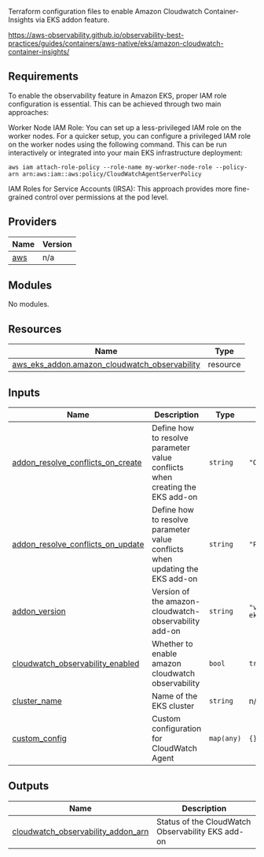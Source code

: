 <!-- BEGIN_TF_DOCS -->

Terraform configuration files to enable Amazon Cloudwatch Container-Insights via EKS addon feature.

https://aws-observability.github.io/observability-best-practices/guides/containers/aws-native/eks/amazon-cloudwatch-container-insights/


## Requirements

To enable the observability feature in Amazon EKS, proper IAM role configuration is essential. This can be achieved through two main approaches:

Worker Node IAM Role:
You can set up a less-privileged IAM role on the worker nodes.
For a quicker setup, you can configure a privileged IAM role on the worker nodes using the following command. 
This can be run interactively or integrated into your main EKS infrastructure deployment:

```
aws iam attach-role-policy --role-name my-worker-node-role --policy-arn arn:aws:iam::aws:policy/CloudWatchAgentServerPolicy
```

IAM Roles for Service Accounts (IRSA):
This approach provides more fine-grained control over permissions at the pod level.

## Providers

| Name | Version |
|------|---------|
| <a name="provider_aws"></a> [aws](#provider\_aws) | n/a |

## Modules

No modules.

## Resources

| Name | Type |
|------|------|
| [aws_eks_addon.amazon_cloudwatch_observability](https://registry.terraform.io/providers/hashicorp/aws/latest/docs/resources/eks_addon) | resource |

## Inputs

| Name | Description | Type | Default | Required |
|------|-------------|------|---------|:--------:|
| <a name="input_addon_resolve_conflicts_on_create"></a> [addon\_resolve\_conflicts\_on\_create](#input\_addon\_resolve\_conflicts\_on\_create) | Define how to resolve parameter value conflicts when creating the EKS add-on | `string` | `"OVERWRITE"` | no |
| <a name="input_addon_resolve_conflicts_on_update"></a> [addon\_resolve\_conflicts\_on\_update](#input\_addon\_resolve\_conflicts\_on\_update) | Define how to resolve parameter value conflicts when updating the EKS add-on | `string` | `"PRESERVE"` | no |
| <a name="input_addon_version"></a> [addon\_version](#input\_addon\_version) | Version of the amazon-cloudwatch-observability add-on | `string` | `"v1.8.0-eksbuild.1"` | no |
| <a name="input_cloudwatch_observability_enabled"></a> [cloudwatch\_observability\_enabled](#input\_cloudwatch\_observability\_enabled) | Whether to enable amazon cloudwatch observability | `bool` | `true` | no |
| <a name="input_cluster_name"></a> [cluster\_name](#input\_cluster\_name) | Name of the EKS cluster | `string` | n/a | yes |
| <a name="input_custom_config"></a> [custom\_config](#input\_custom\_config) | Custom configuration for CloudWatch Agent | `map(any)` | `{}` | no |

## Outputs

| Name | Description |
|------|-------------|
| <a name="output_cloudwatch_observability_addon_arn"></a> [cloudwatch\_observability\_addon\_arn](#output\_cloudwatch\_observability\_addon\_arn) | Status of the CloudWatch Observability EKS add-on |
<!-- END_TF_DOCS -->
